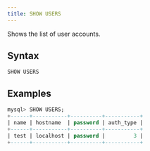 ```yaml
---
title: SHOW USERS
---
```


Shows the list of user accounts.

## Syntax

```
SHOW USERS
```

## Examples

```sql
mysql> SHOW USERS;
+------+-----------+----------+-----------+
| name | hostname  | password | auth_type |
+------+-----------+----------+-----------+
| test | localhost | password |         3 |
+------+-----------+----------+-----------+
```
